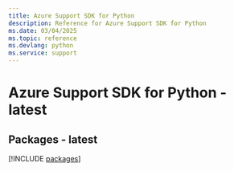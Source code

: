 ```yaml
---
title: Azure Support SDK for Python
description: Reference for Azure Support SDK for Python
ms.date: 03/04/2025
ms.topic: reference
ms.devlang: python
ms.service: support
---
```

# Azure Support SDK for Python - latest
## Packages - latest
[!INCLUDE [packages](support-index.md)]